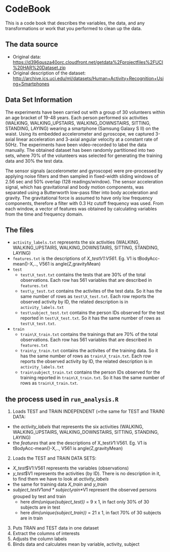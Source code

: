 # CodeBook

This is a code book that describes the variables, the data, and any transformations or work that you performed to clean up the data.

## The data source

* Original data: https://d396qusza40orc.cloudfront.net/getdata%2Fprojectfiles%2FUCI%20HAR%20Dataset.zip
* Original description of the dataset: http://archive.ics.uci.edu/ml/datasets/Human+Activity+Recognition+Using+Smartphones

## Data Set Information

The experiments have been carried out with a group of 30 volunteers within an age bracket of 19-48 years. Each person performed six activities (WALKING, WALKING_UPSTAIRS, WALKING_DOWNSTAIRS, SITTING, STANDING, LAYING) wearing a smartphone (Samsung Galaxy S II) on the waist. Using its embedded accelerometer and gyroscope, we captured 3-axial linear acceleration and 3-axial angular velocity at a constant rate of 50Hz. The experiments have been video-recorded to label the data manually. The obtained dataset has been randomly partitioned into two sets, where 70% of the volunteers was selected for generating the training data and 30% the test data.

The sensor signals (accelerometer and gyroscope) were pre-processed by applying noise filters and then sampled in fixed-width sliding windows of 2.56 sec and 50% overlap (128 readings/window). The sensor acceleration signal, which has gravitational and body motion components, was separated using a Butterworth low-pass filter into body acceleration and gravity. The gravitational force is assumed to have only low frequency components, therefore a filter with 0.3 Hz cutoff frequency was used. From each window, a vector of features was obtained by calculating variables from the time and frequency domain.

## The files

- `activity_labels.txt` represents the six activities (WALKING, WALKING_UPSTAIRS, WALKING_DOWNSTAIRS, SITTING, STANDING, LAYING) 
- `features.txt` is the descriptions of *X_test$V1:$V561*. Eg. V1 is tBodyAcc-mean()-X,.., V561 is angle(Z,gravityMean)
- `test`
  - `test\X_test.txt` contains the tests that are 30% of the total observations. Each row has 561 variables that are described in `features.txt`
  - `test\y_test.txt` contains the activites of the test data. So it has the same number of rows as `test\X_test.txt`. Each row reports the observed activity by ID, the related description is in `activity_labels.txt`
  - `test\subject_test.txt` contains the person IDs observed for the test reported in `test\X_test.txt`. So it has the same number of rows as `test\X_test.txt`.
- `train`
  - `train\X_train.txt` contains the trainings that are 70% of the total observations. Each row has 561 variables that are described in `features.txt`
  - `train\y_train.txt` contains the activites of the training data. So it has the same number of rows as `train\X_train.txt`. Each row reports the observed activity by ID, the related description is in `activity_labels.txt`
  - `train\subject_train.txt` contains the person IDs observed for the training reported in `train\X_train.txt`. So it has the same number of rows as `train\X_train.txt`.

## the process used in `run_analysis.R`

1. Loads TEST and TRAIN INDEPENDENT (=the same for TEST and TRAIN) DATA:
  * the *activity_labels* that represents the six activities (WALKING, WALKING_UPSTAIRS, WALKING_DOWNSTAIRS, SITTING, STANDING, LAYING) 
  * the *features* that are the descriptions of X_test$V1:$V561. Eg. V1 is tBodyAcc-mean()-X,.., V561 is angle(Z,gravityMean)
2. Loads the TEST and TRAIN DATA SETS:
  * *X_test*$V1:V561 represents the variables (observations)
  * *y_test*$V1 represents the activities (by ID). There is no description in it, to find them we have to look at *activity_labels*
  * the same for training data *X_train* and *y_train*
  * *subject_test*$V1 and *subject_train*$V1 represent the observed persons grouped by test and train
    * here *dim(unique(subject_test))* = 9 x 1, in fact only 30% of 30 subjects are in test
    * here *dim(unique(subject_train))* = 21 x 1, in fact 70% of 30 subjects are in train
3. Puts TRAN and TEST data in one dataset
4. Extract the columns of interests
5. Adjusts the column labels
6. Binds data and calculates mean by variable, activity, subject
